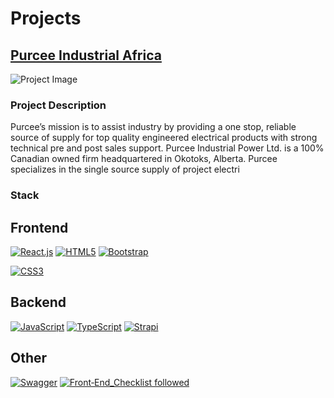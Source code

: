 # Projects

## [Purcee Industrial Africa](https://purceeindustrial.africa/)

![Project Image](https://images.pexels.com/photos/230544/pexels-photo-230544.jpeg?auto=compress&cs=tinysrgb&w=1260&h=750&dpr=2)

### Project Description

Purcee’s mission is to assist industry by providing a one stop, reliable source of supply for top quality engineered electrical products with strong technical pre and post sales support. Purcee Industrial Power Ltd. is a 100% Canadian owned firm headquartered in Okotoks, Alberta. Purcee specializes in the single source supply of project electri

### Stack

## Frontend

[![React.js](https://img.shields.io/badge/React.js-61DAFB?style=for-the-badge&logo=react&logoColor=white)](https://reactjs.org/)
[![HTML5](https://img.shields.io/badge/HTML5-E34F26?style=for-the-badge&logo=html5&logoColor=white)](https://developer.mozilla.org/en-US/docs/Web/Guide/HTML/HTML5)
[![Bootstrap](https://img.shields.io/badge/Bootstrap-563D7C?style=for-the-badge&logo=bootstrap&logoColor=white)](https://getbootstrap.com/)

[![CSS3](https://img.shields.io/badge/CSS3-1572B6?style=for-the-badge&logo=css3&logoColor=white)](https://developer.mozilla.org/en-US/docs/Web/CSS)

## Backend

[![JavaScript](https://img.shields.io/badge/JavaScript-F7DF1E?style=for-the-badge&logo=javascript&logoColor=black)](https://developer.mozilla.org/en-US/docs/Web/JavaScript)
[![TypeScript](https://img.shields.io/badge/TypeScript-007ACC?style=for-the-badge&logo=typescript&logoColor=white)](https://www.typescriptlang.org/)
[![Strapi](https://img.shields.io/badge/Strapi-2E7EEA?style=for-the-badge&logo=strapi&logoColor=white)](https://strapi.io/)


## Other 

[![Swagger](https://img.shields.io/badge/Swagger-85EA2D?style=for-the-badge&logo=swagger&logoColor=black)](https://swagger.io/)
[![Front‑End_Checklist followed](https://img.shields.io/badge/Front‑End_Checklist-followed-brightgreen.svg)](https://github.com/thedaviddias/Front-End-Checklist/)
